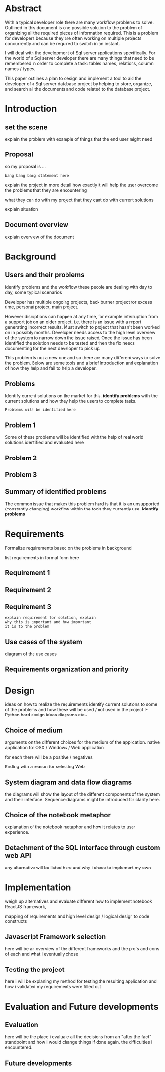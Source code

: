 # Abstract
  With a typical developer role there are many workflow problems to solve. Outlined in this document is one possible solution to the problem of organizing all the required pieces of information required.
  This is a problem for developers because they are often working on multiple projects concurrently and can be required to switch in an instant.

  I will deal with the development of Sql server applications specifically. For the world of a Sql server developer there are many things that need to be remembered in order to complete a task: tables names, relations, column names / types.

  This paper outlines a plan to design and implement a tool to aid the developer of a Sql server database project by helping to store, organize, and search all the documents and code related to the database project.

# Introduction

## set the scene


  explain the problem with example of things that the end user might need

## Proposal

  so my proposal is ...

    bang bang bang statement here

  explain the project in more detail how exactly it will help the user overcome the problems that they are encountering

  what they can do with my project that they cant do with current solutions

  explain situation

## Document overview
  explain overview of the document

# Background

## Users and their problems
  identify problems and the workflow these people are dealing with day to day, some typical scenarios

  Developer has multiple ongoing projects, back burner project for excess time, personal project, main project.

  However disruptions can happen at any time, for example interruption from a support job on an older project. i.e. there is an issue with a report generating incorrect results. Must switch to project that hasn't been worked on in possibly months. Developer needs access to the high level overview of the system to narrow down the issue raised. Once the issue has been identified the solution needs to be tested and then the fix needs documenting for the next developer to pick up.

  This problem is not a new one and so there are many different ways to solve the problem. Below are some tools and a brief Introduction and explanation of how they help and fail to help a developer.

## Problems
  Identify current solutions on the market for this. **identify problems** with the current solutions and how they help the users to complete tasks.

    Problems will be identified here

## Problem 1
  Some of these problems will be identified with the help of real world solutions identified and evaluated here
## Problem 2
## Problem 3

## Summary of identified problems
  The common issue that makes this problem hard is that it is an unsupported (constantly changing) workflow within the tools they currently use. **identify problems**

# Requirements
  Formalize requirements based on the problems in background

  list requirements in formal form here

## Requirement 1
## Requirement 2
## Requirement 3

    explain requirement for solution, explain
    why this is important and how important
    it is to the problem

## Use cases of the system
  diagram of the use cases

## Requirements organization and priority

# Design
  ideas on how to realize the requirements
  identify current solutions to some of the problems and how these will be used / not used in the project
  I-Python
  hard design ideas diagrams etc..


## Choice of medium
  arguments on the different choices for the medium of the application. native application for OSX / Windows / Web application

  for each there will be a positive / negatives

  Ending with a reason for selecting Web

## System diagram and data flow diagrams
  the diagrams will show the layout of the different components of the system and their interface. Sequence diagrams might be introduced for clarity here.

## Choice of the notebook metaphor

  explanation of the notebook metaphor and how it relates to user experience.

## Detachment of the SQL interface through custom web API

  any alternative will be listed here and why i chose to implement my own

# Implementation
  weigh up alternatives and evaluate different how to implement notebook
  ReactJS framework,

  mapping of requirements and high level design / logical design to code constructs

## Javascript Framework selection
  here will be an overview of the different frameworks and the pro's and cons of each and what i eventually chose

## Testing the project
  here i will be explaning my method for testing the resulting application and how i validated my requirements were filled out

# Evaluation and Future developments

## Evaluation
  here will be the place i evaluate all the decisions from an "after the fact" standpoint and how i would change things if done again. the difficulties i encountered.

## Future developments
